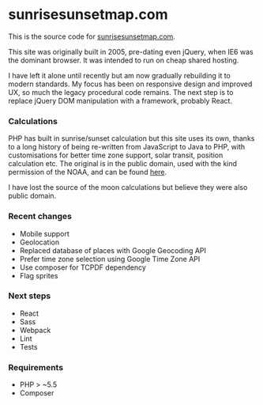 # sunrisesunsetmap.com

This is the source code for [sunrisesunsetmap.com](https://sunrisesunsetmap.com).

This site was originally built in 2005, pre-dating even jQuery, when IE6 was the dominant browser.
It was intended to run on cheap shared hosting.

I have left it alone until recently but am now gradually rebuilding it to modern standards. My focus
has been on responsive design and improved UX, so much the legacy procedural code remains. The next
step is to replace jQuery DOM manipulation with a framework, probably React.

### Calculations

PHP has built in sunrise/sunset calculation but this site uses its own, thanks to a long history of
being re-written from JavaScript to Java to PHP, with customisations for better time zone support, solar
transit, position calculation etc. The original is in the public domain, used with the kind permission of the
NOAA, and can be found [here](https://www.esrl.noaa.gov/gmd/grad/solcalc/sunrise.html).

I have lost the source of the moon calculations but believe they were also public domain.

### Recent changes

* Mobile support
* Geolocation
* Replaced database of places with Google Geocoding API
* Prefer time zone selection using Google Time Zone API
* Use composer for TCPDF dependency
* Flag sprites

### Next steps

* React
* Sass
* Webpack
* Lint
* Tests

### Requirements

* PHP > ~5.5
* Composer